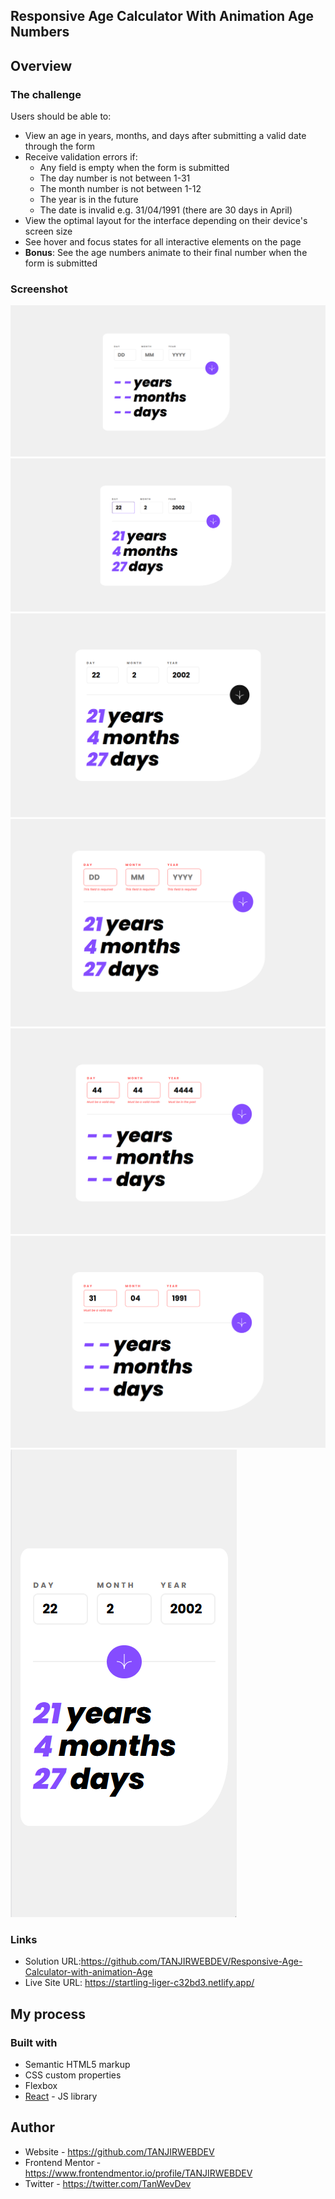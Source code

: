 ## Responsive Age Calculator With Animation Age Numbers

## Overview

### The challenge

Users should be able to:

- View an age in years, months, and days after submitting a valid date through the form
- Receive validation errors if:
  - Any field is empty when the form is submitted
  - The day number is not between 1-31
  - The month number is not between 1-12
  - The year is in the future
  - The date is invalid e.g. 31/04/1991 (there are 30 days in April)
- View the optimal layout for the interface depending on their device's screen size
- See hover and focus states for all interactive elements on the page
- **Bonus**: See the age numbers animate to their final number when the form is submitted

### Screenshot

![1](./ScreenShot1.png)
![2](./ScreenShot2.png)
![3](./ScreenShot3.png)
![4](./ScreenShot4.png)
![5](./ScreenShot5.png)
![6](./ScreenShot6.png)
![7](./ScreenShot7.png)

### Links

- Solution URL:https://github.com/TANJIRWEBDEV/Responsive-Age-Calculator-with-animation-Age
- Live Site URL: https://startling-liger-c32bd3.netlify.app/

## My process

### Built with

- Semantic HTML5 markup
- CSS custom properties
- Flexbox
- [React](https://reactjs.org/) - JS library

## Author

- Website - https://github.com/TANJIRWEBDEV
- Frontend Mentor - https://www.frontendmentor.io/profile/TANJIRWEBDEV
- Twitter - https://twitter.com/TanWevDev
